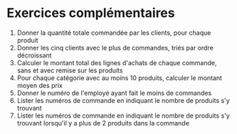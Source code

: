 # Exercices complémentaires

1. Donner la quantité totale commandée par les clients, pour chaque produit
1. Donner les cinq clients avec le plus de commandes, triés par ordre décroissant
1. Calculer le montant total des lignes d'achats de chaque commande, sans et avec remise sur les produits
1. Pour chaque catégorie avec au moins 10 produits, calculer le montant moyen des prix
1. Donner le numéro de l'employé ayant fait le moins de commandes
1. Lister les numéros de commande en indiquant le nombre de produits s'y trouvant
1. Lister les numéros de commande en indiquant le nombre de produits s'y trouvant lorsqu'il y a plus de 2 produits dans la commande 
